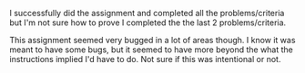I successfully did the assignment and completed all the problems/criteria but I'm not sure how to prove I completed the the last 2 problems/criteria.

This assignment seemed very bugged in a lot of areas though. I know it was meant to have some bugs, but it seemed to have more beyond the what the instructions implied I'd have to do. Not sure if this was intentional or not.